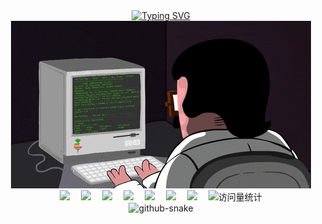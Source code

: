 <div align="center">
      <div align="center">
        <a href="https://dreamxingchen.asia/">
          <img src="https://readme-typing-svg.demolab.com?font=Fira+Code&pause=1000&width=435&lines=console.log(%22Hello%2C%20World%22);小邹同学祝您今天愉快!&center=true&size=27" alt="Typing SVG" />
        </a>
      </div>
<img src="img/敲代码.gif"><br>

<div align="center">
    <a href="https://dreamxingchen.asia/"><img src="https://img.shields.io/badge/Website-博客-blue" /></a>&emsp;
    <a href="https://dreamxingchen.asia/"><img src="https://img.shields.io/badge/Twitter-推特-blue" /></a>&emsp;
    <a href="https://dreamxingchen.asia/"><img src="https://img.shields.io/badge/YouTube-油管-c32136" /></a>&emsp;
    <a href="https://dreamxingchen.asia/"><img src="https://img.shields.io/badge/WeChat-微信-07c160" /></a>&emsp;
    <a href="https://dreamxingchen.asia/"><img src="https://img.shields.io/badge/Bilibili-B站-ff69b4" /></a>&emsp;
    <a href="https://dreamxingchen.asia/"><img src="https://img.shields.io/badge/CSDN-论坛-c32136" /></a>&emsp;
    <a href="https://dreamxingchen.asia/"><img src="https://img.shields.io/badge/Zhihu-知乎-blue" /></a>&emsp;
    <!-- visitor statistics logo 访问量统计徽标 -->
    <img src="https://komarev.com/ghpvc/?username=Dream935&label=Views&color=0e75b6&style=flat" alt="访问量统计" />
</div>
  
<!-- Snake Code Contribution Map 贪吃蛇代码贡献图 -->
<picture>
      <source media="(prefers-color-scheme: dark)" srcset="https://cdn.jsdelivr.net/gh/Dream935/Dream935/profile-snake-contrib/github-contribution-grid-snake-dark.svg" />
      <source media="(prefers-color-scheme: light)" srcset="https://cdn.jsdelivr.net/gh/Dream935/Dream935/profile-snake-contrib/github-contribution-grid-snake.svg" />
      <img alt="github-snake" src="https://cdn.jsdelivr.net/gh/Dream935/Dream935/profile-snake-contrib/github-contribution-grid-snake-dark.svg" />
</picture>
</div>

